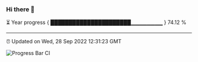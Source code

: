 ### Hi there 👋

⏳ Year progress { ██████████████████████▁▁▁▁▁▁▁▁ } 74.12 %

---

⏰ Updated on Wed, 28 Sep 2022 12:31:23 GMT

![Progress Bar CI](https://github.com/liununu/liununu/workflows/Progress%20Bar%20CI/badge.svg)
